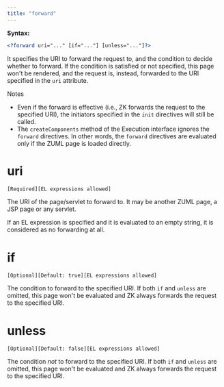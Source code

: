 ```yaml
---
title: "forward"
---
```




**Syntax:**
```xml
<?forward uri="..." [if="..."] [unless="..."]?>
```

It specifies the URI to forward the request to, and the condition to
decide whether to forward. If the condition is satisfied or not
specified, this page won't be rendered, and the request is, instead,
forwarded to the URI specified in the `uri` attribute.

Notes

- Even if the forward is effective (i.e., ZK forwards the request to the
  specified URI), the initiators specified in the `init` directives will
  still be called.
- The `createComponents` method of the Execution interface ignores the
  `forward` directives. In other words, the `forward` directives are
  evaluated only if the ZUML page is loaded directly.

# uri

`[Required][EL expressions allowed]`

The URI of the page/servlet to forward to. It may be another ZUML page,
a JSP page or any servlet.

If an EL expression is specified and it is evaluated to an empty string,
it is considered as no forwarding at all.

# if

`[Optional][Default: true][EL expressions allowed]`

The condition to forward to the specified URI. If both `if` and `unless`
are omitted, this page won't be evaluated and ZK always forwards the
request to the specified URI.

# unless

`[Optional][Default: false][EL expressions allowed]`

The condition *not* to forward to the specified URI. If both `if` and
`unless` are omitted, this page won't be evaluated and ZK always
forwards the request to the specified URI.


